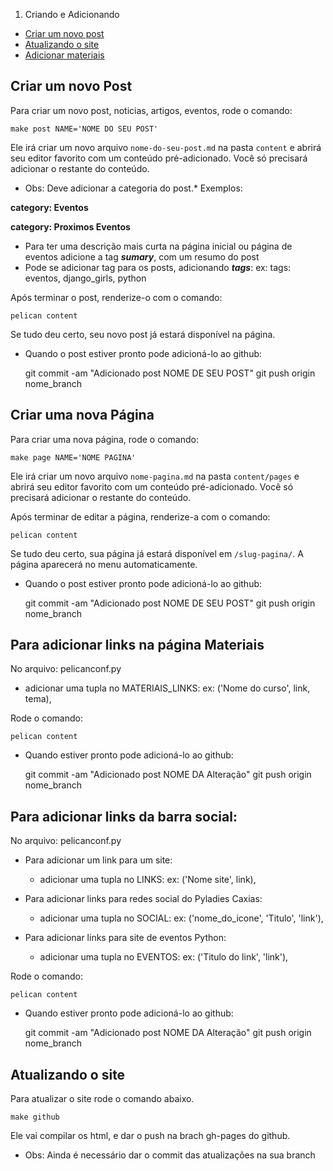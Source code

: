 1. Criando e Adicionando
  * [Criar um novo post](#criar-um-novo-post)
  * [Atualizando o site](#atualizando-o-site)
  * [Adicionar materiais](#materiais)


Criar um novo Post
------------------

Para criar um novo post, noticias, artigos, eventos, rode o comando:

	make post NAME='NOME DO SEU POST'

Ele irá criar um novo arquivo `nome-do-seu-post.md` na pasta `content` e abrirá seu editor favorito com um conteúdo pré-adicionado.  Você
só precisará adicionar o restante do conteúdo.


* Obs: Deve adicionar a categoria do post.*
Exemplos:

**category: Eventos**

**category: Proximos Eventos**

* Para ter uma descrição mais curta na página inicial ou página de eventos adicione a tag ***sumary***, com um resumo do post
* Pode se adicionar tag para os posts, adicionando ***tags***:
	ex: tags: eventos, django_girls, python 

Após terminar o post, renderize-o com o comando:

	pelican content

Se tudo deu certo, seu novo post já estará disponível na página.

* Quando o post estiver pronto pode adicioná-lo ao github:
	
	git commit -am "Adicionado post NOME DE SEU POST"
	git push origin nome_branch

Criar uma nova Página
---------------------

Para criar uma nova página, rode o comando:

	make page NAME='NOME PAGINA'

Ele irá criar um novo arquivo `nome-pagina.md` na pasta `content/pages` e abrirá seu editor favorito com um conteúdo pré-adicionado.  Você só precisará adicionar o restante do conteúdo.

Após terminar de editar a página, renderize-a com o comando:

	pelican content

Se tudo deu certo, sua página já estará disponível em `/slug-pagina/`. A página aparecerá no menu automaticamente.

* Quando o post estiver pronto pode adicioná-lo ao github:
	
	git commit -am "Adicionado post NOME DE SEU POST"
	git push origin nome_branch


Para adicionar links na página Materiais
---------------------

No arquivo: pelicanconf.py

* adicionar uma tupla no MATERIAIS_LINKS:
	ex: ('Nome do curso', link, tema),

Rode o comando:

	pelican content

* Quando estiver pronto pode adicioná-lo ao github:
	
	git commit -am "Adicionado post NOME DA Alteração"
	git push origin nome_branch

Para adicionar links da barra social:
---------------------

No arquivo: pelicanconf.py

* Para adicionar um link para um site:
	* adicionar uma tupla no LINKS:
		ex: ('Nome site', link),

* Para adicionar links para redes social do Pyladies Caxias:
	* adicionar uma tupla no SOCIAL:
			ex: ('nome_do_icone', 'Titulo', 'link'),

* Para adicionar links para site de eventos Python:
	* adicionar uma tupla no EVENTOS:
			ex: ('Titulo do link', 'link'),

Rode o comando:

	pelican content

* Quando estiver pronto pode adicioná-lo ao github:
	
	git commit -am "Adicionado post NOME DA Alteração"
	git push origin nome_branch


Atualizando o site
------------------

Para atualizar o site rode o comando abaixo.

    make github

Ele vai compilar os html, e dar o push na brach gh-pages do github.

* Obs: Ainda é necessário dar o commit das atualizações na sua branch